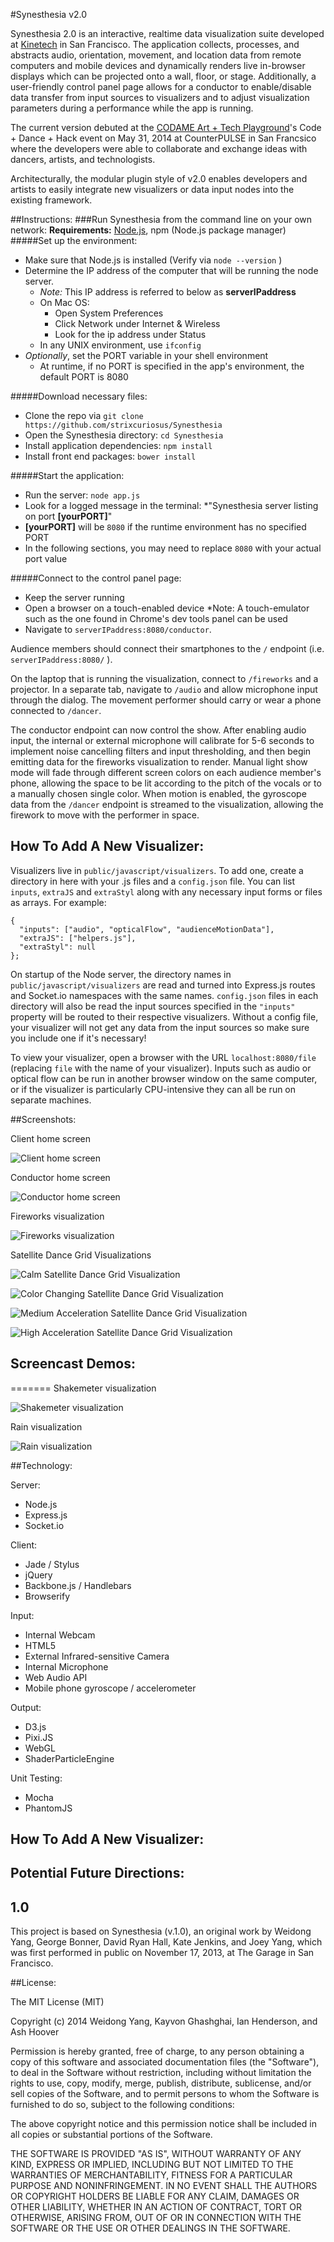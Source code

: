#Synesthesia v2.0

Synesthesia 2.0 is an interactive, realtime data visualization suite developed at [Kinetech](http://kine-tech.org/) in San Francisco.
The application collects, processes, and abstracts audio, orientation, movement, and location data from remote computers and mobile devices and dynamically renders live in-browser displays which can be projected onto a wall, floor, or stage. 
Additionally, a user-friendly control panel page allows for a conductor to enable/disable data transfer from input sources to visualizers and to adjust visualization parameters during a performance while the app is running.

The current version debuted at the [CODAME Art + Tech Playground](http://www.codame.com/)'s Code + Dance + Hack event on May 31, 2014 at CounterPULSE in San Francsico where the developers were able to collaborate and exchange ideas with dancers, artists, and technologists. 

Architecturally, the modular plugin style of v2.0 enables developers and artists to easily integrate new visualizers or data input nodes into the existing framework. 

##Instructions:
###Run Synesthesia from the command line on your own network:
**Requirements:** [Node.js](http://nodejs.org/), npm (Node.js package manager)
#####Set up the environment:
  * Make sure that Node.js is installed (Verify via `node --version` ) 
  * Determine the IP address of the computer that will be running the node server.
    * _Note:_ This IP address is referred to below as **serverIPaddress**
    * On Mac OS:
      * Open System Preferences
      * Click Network under Internet & Wireless
      * Look for the ip address under Status
    * In any UNIX environment, use `ifconfig` 
  * _Optionally_, set the PORT variable in your shell environment
    * At runtime, if no PORT is specified in the app's environment, the default PORT is 8080

#####Download necessary files:
  * Clone the repo via `git clone https://github.com/strixcuriosus/Synesthesia`
  * Open the Synesthesia directory: `cd Synesthesia`
  * Install application dependencies: `npm install`
  * Install front end packages: `bower install`

#####Start the application:
  * Run the server: `node app.js` 
  * Look for a logged message in the terminal:
   *"Synesthesia server listing on port __[yourPORT]__"
   * __[yourPORT]__ will be `8080` if the runtime environment has no specified PORT
   * In the following sections, you may need to replace `8080` with your actual port value

#####Connect to the control panel page:
  * Keep the server running
  * Open a browser on a touch-enabled device 
    *Note: A touch-emulator such as the one found in Chrome's dev tools panel can be used
  * Navigate to `serverIPaddress:8080/conductor`.


Audience members should connect their smartphones to the `/` endpoint (i.e. `serverIPaddress:8080/` ). 

On the laptop that is running the visualization, connect to `/fireworks` and a projector. In a separate tab, navigate to `/audio` and allow microphone input through the dialog. The movement performer should carry or wear a phone connected to `/dancer`.


The conductor endpoint can now control the show. After enabling audio input, the internal or external microphone will calibrate for 5-6 seconds to implement noise cancelling filters and input thresholding, and then begin emitting data for the fireworks visualization to render. Manual light show mode will fade through different screen colors on each audience member's phone, allowing the space to be lit according to the pitch of the vocals or to a manually chosen single color. When motion is enabled, the gyroscope data from the `/dancer` endpoint is streamed to the visualization, allowing the firework to move with the performer in space. 



## How To Add A New Visualizer: 

Visualizers live in `public/javascript/visualizers`. To add one, create a directory in here with your .js files and a `config.json` file. You can list `inputs`, `extraJS` and `extraStyl` along with any necessary input forms or files as arrays. For example:

    {
      "inputs": ["audio", "opticalFlow", "audienceMotionData"],
      "extraJS": ["helpers.js"],
      "extraStyl": null
    };
 
On startup of the Node server, the directory names in `public/javascript/visualizers` are read and turned into Express.js routes and Socket.io namespaces with the same names. `config.json` files in each directory will also be read the input sources specified in the `"inputs"` property will be routed to their respective visualizers. Without a config file, your visualizer will not get any data from the input sources so make sure you include one if it's necessary!

To view your visualizer, open a browser with the URL `localhost:8080/file` (replacing `file` with the name of your visualizer). Inputs such as audio or optical flow can be run in another browser window on the same computer, or if the visualizer is particularly CPU-intensive they can all be run on separate machines.


##Screenshots:

Client home screen

![Client home screen](/screenshots/ClientView.png "Client Home Screen")

Conductor home screen

![Conductor home screen](/screenshots/conductorScreen2.png "Conductor Control Panel Page")

Fireworks visualization

![Fireworks visualization](/screenshots/fireworks.png "Fireworks display with audio and phone motion")

Satellite Dance Grid Visualizations

![Calm Satellite Dance Grid Visualization](/screenshots/SatelliteDanceGrid/CalmGrid.png "Dance grid display with thin lines correlating to low acceleration")

![Color Changing Satellite Dance Grid Visualization](/screenshots/SatelliteDanceGrid/ColorChange.png "Dance grid display with color changes corresponding to max frequency of audio input")

![Medium Acceleration Satellite Dance Grid Visualization](/screenshots/SatelliteDanceGrid/RampUpGrid.png "Dance grid display with medium-thick lines correlating to moderate acceleration")

![High Acceleration Satellite Dance Grid Visualization](/screenshots/SatelliteDanceGrid/RampUpGrid2.png "Dance grid display with thick, bold lines correlating to high acceleration")

## Screencast Demos:
=======
Shakemeter visualization

![Shakemeter visualization](/screenshots/shakemeter.png "Shakemeter display from phone motion")

Rain visualization

![Rain visualization](/screenshots/rain.png "Rain display from optical flow data")


##Technology:

Server:
  - Node.js
  - Express.js
  - Socket.io

Client:
  - Jade / Stylus
  - jQuery
  - Backbone.js / Handlebars
  - Browserify

Input:
  - Internal Webcam
  - HTML5
  - External Infrared-sensitive Camera
  - Internal Microphone
  - Web Audio API
  - Mobile phone gyroscope / accelerometer

Output:
  - D3.js
  - Pixi.JS
  - WebGL
  - ShaderParticleEngine

Unit Testing:
  - Mocha
  - PhantomJS

## How To Add A New Visualizer: 

## Potential Future Directions:

## 1.0
This project is based on Synesthesia (v.1.0), an original work by Weidong Yang, George Bonner, David Ryan Hall, Kate Jenkins, and Joey Yang, which was first performed in public on November 17, 2013, at The Garage in San Francisco.

##License:

The MIT License (MIT)

Copyright (c) 2014 Weidong Yang, Kayvon Ghashghai, Ian Henderson, and Ash Hoover

Permission is hereby granted, free of charge, to any person obtaining a copy of this software and associated documentation files (the "Software"), to deal in the Software without restriction, including without limitation the rights to use, copy, modify, merge, publish, distribute, sublicense, and/or sell copies of the Software, and to permit persons to whom the Software is furnished to do so, subject to the following conditions:

The above copyright notice and this permission notice shall be included in
all copies or substantial portions of the Software.

THE SOFTWARE IS PROVIDED "AS IS", WITHOUT WARRANTY OF ANY KIND, EXPRESS OR IMPLIED, INCLUDING BUT NOT LIMITED TO THE WARRANTIES OF MERCHANTABILITY, FITNESS FOR A PARTICULAR PURPOSE AND NONINFRINGEMENT. IN NO EVENT SHALL THE AUTHORS OR COPYRIGHT HOLDERS BE LIABLE FOR ANY CLAIM, DAMAGES OR OTHER LIABILITY, WHETHER IN AN ACTION OF CONTRACT, TORT OR OTHERWISE, ARISING FROM, OUT OF OR IN CONNECTION WITH THE SOFTWARE OR THE USE OR OTHER DEALINGS IN THE SOFTWARE.

